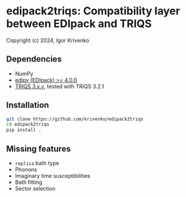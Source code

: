 # edipack2triqs: Compatibility layer between EDIpack and TRIQS

Copyright (c) 2024, Igor Krivenko

## Dependencies

* NumPy
* [edipy (EDIpack) >= 4.0.0](https://github.com/aamaricci/EDIpack)
* [TRIQS 3.x.y](https://triqs.github.io/triqs/latest), tested with TRIQS 3.2.1

## Installation

```bash
git clone https://github.com/krivenko/edipack2triqs
cd edipack2triqs
pip install .
```

## Missing features

* `replica` bath type
* Phonons
* Imaginary time susceptibilities
* Bath fitting
* Sector selection

